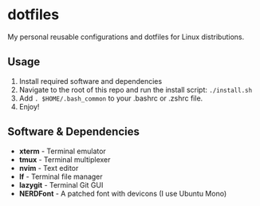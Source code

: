 # dotfiles
My personal reusable configurations and dotfiles for Linux distributions.

## Usage

1. Install required software and dependencies
2. Navigate to the root of this repo and run the install script:
`./install.sh`
3. Add `. $HOME/.bash_common` to your .bashrc or .zshrc file.
4. Enjoy!

## Software & Dependencies

- **xterm** - Terminal emulator
- **tmux** - Terminal multiplexer
- **nvim** - Text editor
- **lf** - Terminal file manager
- **lazygit** - Terminal Git GUI
- **NERDFont** - A patched font with devicons (I use Ubuntu Mono)
